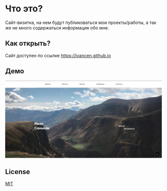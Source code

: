 ﻿# Что это?
Сайт-визитка, на нем будут публиковаться мои проекты/работы, а так же не много содержаться информация обо мне.

## Как открыть?
Сайт доступен по ссылке https://ivancen.github.io

## Демо 
![Main page](https://github.com/IvanCen/IvanCen.github.io/blob/gh-page/images/main_pic.png "Скрин главной страницы")

## License
[MIT](LICENSE)
